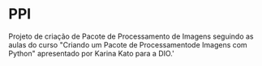 # PPI
Projeto de criação de Pacote de Processamento de Imagens seguindo as aulas do curso "Criando um Pacote de Processamentode Imagens com Python" apresentado por Karina Kato para a DIO.'
